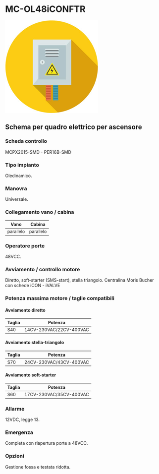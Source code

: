 # MC-OL48iCONFTR
![electric_panel_icon](res/el_icon_4.jpg)
## Schema per quadro elettrico per ascensore

### Scheda controllo
MCPX2015-SMD - PER16B-SMD

### Tipo impianto
Oledinamico.

### Manovra
Universale.

### Collegamento vano / cabina
Vano|Cabina
---|---
parallelo|  parallelo

### Operatore porte
48VCC.

### Avviamento / controllo motore
Diretto, soft-starter (SMS-start), stella triangolo.
Centralina Moris Bucher con schede iCON - iVALVE

### Potenza massima motore / taglie compatibili
#### Avviamento diretto
Taglia|Potenza
---|---
S40|14CV-230VAC/22CV-400VAC

#### Avviamento stella-triangolo
Taglia|Potenza
---|---
S70|24CV-230VAC/43CV-400VAC


#### Avviamento soft-starter
Taglia|Potenza
---|---
S60|17CV-230VAC/35CV-400VAC

### Allarme
12VDC, legge 13.

### Emergenza
Completa con riapertura porte a 48VCC.

### Opzioni
Gestione fossa e testata ridotta.
